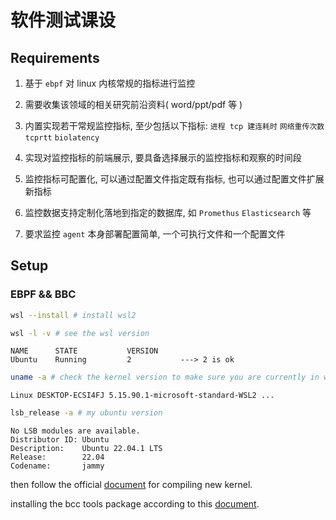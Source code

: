# 软件测试课设

## Requirements

1. 基于 `ebpf` 对 linux 内核常规的指标进行监控

2. 需要收集该领域的相关研究前沿资料( word/ppt/pdf 等 )

3. 内置实现若干常规监控指标, 至少包括以下指标: `进程 tcp 建连耗时` `网络重传次数` `tcprtt` `biolatency`

4. 实现对监控指标的前端展示, 要具备选择展示的监控指标和观察的时间段

5. 监控指标可配置化, 可以通过配置文件指定既有指标, 也可以通过配置文件扩展新指标

6. 监控数据支持定制化落地到指定的数据库, 如 `Promethus` `Elasticsearch` 等

7. 要求监控 `agent` 本身部署配置简单, 一个可执行文件和一个配置文件

## Setup

### EBPF && BBC

```bash
wsl --install # install wsl2
```

```bash
wsl -l -v # see the wsl version
```

```
NAME      STATE           VERSION
Ubuntu    Running         2           ---> 2 is ok
```

```bash
uname -a # check the kernel version to make sure you are currently in wsl2
```

```
Linux DESKTOP-ECSI4FJ 5.15.90.1-microsoft-standard-WSL2 ...
```

```bash
lsb_release -a # my ubuntu version
```

```
No LSB modules are available.
Distributor ID: Ubuntu
Description:    Ubuntu 22.04.1 LTS
Release:        22.04
Codename:       jammy
```

then follow the official [document](https://github.com/iovisor/bcc/blob/master/INSTALL.md#wslwindows-subsystem-for-linux---binary) for compiling new kernel.

installing the bcc tools package according to this [document](https://github.com/iovisor/bcc/blob/master/INSTALL.md#install-and-compile-bcc-1).

